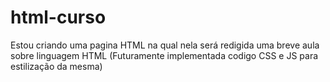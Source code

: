 # html-curso
Estou criando uma pagina HTML na qual nela será redigida uma breve aula sobre linguagem HTML (Futuramente implementada codigo CSS e JS para estilização da mesma)
